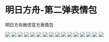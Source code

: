 # 明日方舟-第二弹表情包

明日方舟微信官方表情包

![](https://cdn.jsdelivr.net/gh/2x-ercha/twikoo-magic@master/image/Arknights_two/two_01.jpg)
![](https://cdn.jsdelivr.net/gh/2x-ercha/twikoo-magic@master/image/Arknights_two/two_02.jpg)
![](https://cdn.jsdelivr.net/gh/2x-ercha/twikoo-magic@master/image/Arknights_two/two_03.jpg)
![](https://cdn.jsdelivr.net/gh/2x-ercha/twikoo-magic@master/image/Arknights_two/two_04.jpg)
![](https://cdn.jsdelivr.net/gh/2x-ercha/twikoo-magic@master/image/Arknights_two/two_05.jpg)
![](https://cdn.jsdelivr.net/gh/2x-ercha/twikoo-magic@master/image/Arknights_two/two_06.jpg)
![](https://cdn.jsdelivr.net/gh/2x-ercha/twikoo-magic@master/image/Arknights_two/two_07.jpg)
![](https://cdn.jsdelivr.net/gh/2x-ercha/twikoo-magic@master/image/Arknights_two/two_08.jpg)
![](https://cdn.jsdelivr.net/gh/2x-ercha/twikoo-magic@master/image/Arknights_two/two_09.jpg)
![](https://cdn.jsdelivr.net/gh/2x-ercha/twikoo-magic@master/image/Arknights_two/two_10.jpg)
![](https://cdn.jsdelivr.net/gh/2x-ercha/twikoo-magic@master/image/Arknights_two/two_11.jpg)
![](https://cdn.jsdelivr.net/gh/2x-ercha/twikoo-magic@master/image/Arknights_two/two_12.jpg)
![](https://cdn.jsdelivr.net/gh/2x-ercha/twikoo-magic@master/image/Arknights_two/two_13.jpg)
![](https://cdn.jsdelivr.net/gh/2x-ercha/twikoo-magic@master/image/Arknights_two/two_14.jpg)
![](https://cdn.jsdelivr.net/gh/2x-ercha/twikoo-magic@master/image/Arknights_two/two_15.jpg)
![](https://cdn.jsdelivr.net/gh/2x-ercha/twikoo-magic@master/image/Arknights_two/two_16.jpg)

